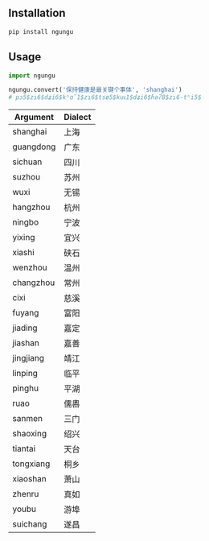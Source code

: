 ## Installation
```sh
pip install ngungu
```
## Usage
```python
import ngungu

ngungu.convert('保持健康是最关键个事体', 'shanghai')
# pɔ5$zɿ6$dʑi6$kʰɑ̃1$zɿ6$tsø5$kuᴇ1$dʑi6$ɦəʔ8$zɿ6-tʰi5$
```
|Argument|Dialect|
|----|----|
|shanghai|上海|
|guangdong|广东|
|sichuan|四川|
|suzhou|苏州|
|wuxi|无锡|
|hangzhou|杭州|
|ningbo|宁波|
|yixing|宜兴|
|xiashi|硖石|
|wenzhou|温州|
|changzhou|常州|
|cixi|慈溪|
|fuyang|富阳|
|jiading|嘉定|
|jiashan|嘉善|
|jingjiang|靖江|
|linping|临平|
|pinghu|平湖|
|ruao|儒嶴|
|sanmen|三门|
|shaoxing|绍兴|
|tiantai|天台|
|tongxiang|桐乡|
|xiaoshan|萧山|
|zhenru|真如|
|youbu|游埠|
|suichang|遂昌|
